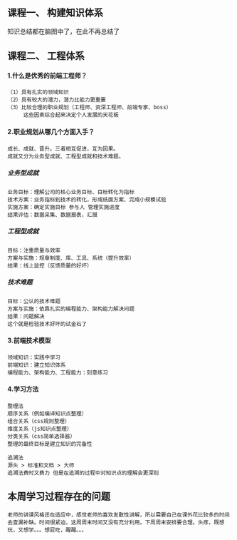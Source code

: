## 课程一、 构建知识体系
知识总结都在脑图中了，在此不再总结了
## 课程二、 工程体系
#### 1.什么是优秀的前端工程师？
	（1）具有扎实的领域知识  
	（2）具有较大的潜力，潜力比能力更重要
	（3）比较合理的职业规划（工程师、资深工程师、前端专家、boss）
	     这些因素综合起来决定个人发展的天花板
#### 2.职业规划从哪几个方面入手？
	成长、成就、晋升。三者相互促进，互为因果。
	成就又分为业务型成就、工程型成就和技术难题。
##### 业务型成就
	业务目标：理解公司的核心业务目标、目标转化为指标
	技术方案：业务指标到技术的转化，形成纸面方案、完成小规模试验
	实施方案：确定实施目标 参与人 管理实施进度
	结果评估：数据采集、数据报表，汇报
##### 工程型成就
	目标：注重质量与效率
	方案与实施：规章制度、库、工具、系统（提升效率）
	结果：线上监控（反馈质量的好坏）
##### 技术难题
	目标：公认的技术难题
	方案与实施：依靠扎实的编程能力、架构能力解决问题
	结果：问题解决
	这个就是检验技术好坏的试金石了
#### 3.前端技术模型
	领域知识：实践中学习
	前端知识：建立知识体系
	编程能力、架构能力、工程能力：刻意练习
#### 4.学习方法
	整理法
	顺序关系（例如编译知识点整理）
	组合关系（css规则整理）
	维度关系（js知识点整理）
	分类关系（css简单选择器）
	整理的最终目标是建立知识的完备性

	追溯法
	源头 > 标准和文档 > 大师
	追溯法费时又费力 但是在追溯的过程中对知识点的理解会更深刻

## 本周学习过程存在的问题
	老师的讲课风格还在适应中，感觉老师的喜欢发散性讲解，所以需要自己在课外花比较多的时间去查漏补缺。时间很紧迫，这周周末时间又没有充分利用，下周周末安排要合理。头疼，既想玩，又想学。。。想屁吃，醒醒。。。
	

	
	
	